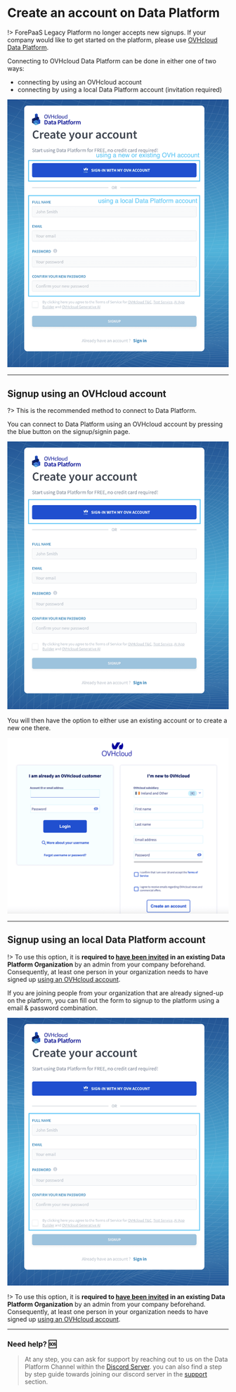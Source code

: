 # Create an account on Data Platform

!> ForePaaS Legacy Platform no longer accepts new signups. If your company would like to get started on the platform, please use [OVHcloud Data Platform](https://eu.dataplatform.ovh.net/). 

Connecting to OVHcloud Data Platform can be done in either one of two ways:
- connecting by using an OVHcloud account
- connecting by using a local Data Platform account (invitation required)

![signup](picts/signup-option-both.png)


---
## Signup using an OVHcloud account

?> This is the recommended method to connect to Data Platform.

You can connect to Data Platform using an OVHcloud account by pressing the blue button on the signup/signin page. 

![signup](picts/signup-option-ovh.png)


You will then have the option to either use an existing account or to create a new one there.

![signup](picts/signup-option-ovh2.png)



---
## Signup using an local Data Platform account

!> To use this option, it is **required to [have been invited](/en/product/iam/users/users?id=manage-organization-iam-users) in an existing Data Platform Organization** by an admin from your company beforehand. Consequently, at least one person in your organization needs to have signed up [using an OVHcloud account](/en/product/organisations/create-account?id=signup-using-an-ovhcloud-account).

If you are joining people from your organization that are already signed-up on the platform, you can fill out the form to signup to the platform using a email & password combination.


![signup](picts/signup-option-local.png)

!> To use this option, it is **required to [have been invited](/en/product/iam/users/users?id=manage-organization-iam-users) in an existing Data Platform Organization** by an admin from your company beforehand. Consequently, at least one person in your organization needs to have signed up [using an OVHcloud account](/en/product/organisations/create-account?id=signup-using-an-ovhcloud-account).


---
###  Need help? 🆘

> At any step, you can ask for support by reaching out to us on the Data Platform Channel within the [Discord Server](https://discord.com/channels/850031577277792286/1163465539981672559). you can also find a step by step guide towards joining our discord server in the [support](/en/support/index.md) section.